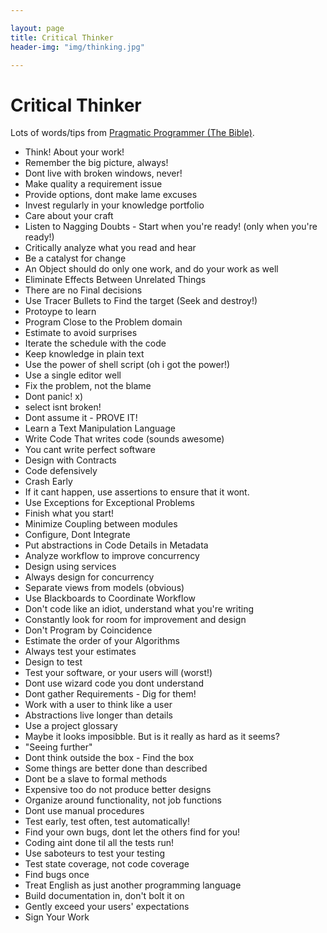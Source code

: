```yaml
---

layout: page
title: Critical Thinker
header-img: "img/thinking.jpg"

---
```


# Critical Thinker

Lots of words/tips from [Pragmatic Programmer (The Bible)](http://pragprog.com/the-pragmatic-programmer).


- Think! About your work!
- Remember the big picture, always!
- Dont live with broken windows, never!
- Make quality a requirement issue
- Provide options, dont make lame excuses
- Invest regularly in your knowledge portfolio
- Care about your craft
- Listen to Nagging Doubts - Start when you're ready! (only when you're ready!)
- Critically analyze what you read and hear
- Be a catalyst for change
- An Object should do only one work, and do your work as well
- Eliminate Effects Between Unrelated Things
- There are no Final decisions
- Use Tracer Bullets to Find the target (Seek and destroy!)
- Protoype to learn
- Program Close to the Problem domain
- Estimate to avoid surprises
- Iterate the schedule with the code
- Keep knowledge in plain text
- Use the power of shell script (oh i got the power!)
- Use a single editor well
- Fix the problem, not the blame
- Dont panic! x)
- select isnt broken!
- Dont assume it - PROVE IT!
- Learn a Text Manipulation Language
- Write Code That writes code (sounds awesome)
- You cant write perfect software
- Design with Contracts
- Code defensively
- Crash Early
- If it cant happen, use assertions to ensure that it wont.
- Use Exceptions for Exceptional Problems
- Finish what you start! 
- Minimize Coupling between modules
- Configure, Dont Integrate
- Put abstractions in Code Details in Metadata
- Analyze workflow to improve concurrency
- Design using services
- Always design for concurrency
- Separate views from models (obvious)
- Use Blackboards to Coordinate Workflow
- Don't code like an idiot, understand what you're writing
- Constantly look for room for improvement and design
- Don't Program by Coincidence
- Estimate the order of your Algorithms
- Always test your estimates
- Design to test
- Test your software, or your users will (worst!)
- Dont use wizard code you dont understand
- Dont gather Requirements - Dig for them!
- Work with a user to think like a user
- Abstractions live longer than details
- Use a project glossary
- Maybe it looks imposibble. But is it really as hard as it seems?
- "Seeing further"
- Dont think outside the box - Find the box
- Some things are better done than described
- Dont be a slave to formal methods
- Expensive too do not produce better designs
- Organize around functionality, not job functions
- Dont use manual procedures
- Test early, test often, test automatically!
- Find your own bugs, dont let the others find for you!
- Coding aint done til all the tests run!
- Use saboteurs to test your testing
- Test state coverage, not code coverage
- Find bugs once
- Treat English as just another programming language
- Build documentation in, don't bolt it on
- Gently exceed your users' expectations
- Sign Your Work

